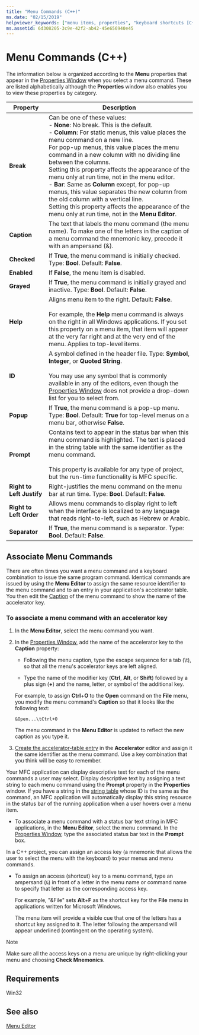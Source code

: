 ```yaml
---
title: "Menu Commands (C++)"
ms.date: "02/15/2019"
helpviewer_keywords: ["menu items, properties", "keyboard shortcuts [C++], menu association", "commands [C++], associating menu commands with accelerator keys", "menu commands [C++], associating with keyboard shortcuts", "status bars [C++], associating menu items", "menus [C++], status bar text", "access keys [C++], checking", "menus [C++], shortcut keys", "keyboard shortcuts [C++], command assignments", "access keys [C++], assigning", "mnemonics [C++], adding to menus", "keyboard shortcuts [C++], uniqueness checking", "mnemonics [C++], uniqueness checking", "Check Mnemonics command"]
ms.assetid: 6d308205-3c9e-42f2-ab42-45e656940e45
---
```

# Menu Commands (C++)

The information below is organized according to the **Menu** properties that appear in the [Properties Window](/visualstudio/ide/reference/properties-window) when you select a menu command. These are listed alphabetically although the **Properties** window also enables you to view these properties by category.

|Property|Description|
|--------------|-----------------|
|**Break**|Can be one of these values:<br/>  - **None**: No break. This is the default.<br/>  - **Column**: For static menus, this value places the menu command on a new line.<br/>      For pop-up menus, this value places the menu command in a new column with no dividing line between the columns.<br/>      Setting this property affects the appearance of the menu only at run time, not in the menu editor.<br />   - **Bar**: Same as **Column** except, for pop-up menus, this value separates the new column from the old column with a vertical line.<br/>      Setting this property affects the appearance of the menu only at run time, not in the **Menu Editor**.|
|**Caption**|The text that labels the menu command (the menu name). To make one of the letters in the caption of a menu command the mnemonic key, precede it with an ampersand (&).|
|**Checked**|If **True**, the menu command is initially checked. Type: **Bool**. Default: **False**.|
|**Enabled**|If **False**, the menu item is disabled.|
|**Grayed**|If **True**, the menu command is initially grayed and inactive. Type: **Bool**. Default: **False**.|
|**Help**|Aligns menu item to the right. Default: **False**.<br/><br/>For example, the **Help** menu command is always on the right in all Windows applications. If you set this property on a menu item, that item will appear at the very far right and at the very end of the menu. Applies to top-level items.|
|**ID**|A symbol defined in the header file. Type: **Symbol**, **Integer**, or **Quoted String**.<br/><br/>You may use any symbol that is commonly available in any of the editors, even though the [Properties Window](/visualstudio/ide/reference/properties-window) does not provide a drop-down list for you to select from.|
|**Popup**|If **True**, the menu command is a pop-up menu. Type: **Bool**. Default: **True** for top-level menus on a menu bar, otherwise **False**.|
|**Prompt**|Contains text to appear in the status bar when this menu command is highlighted. The text is placed in the string table with the same identifier as the menu command.<br/><br/>This property is available for any type of project, but the run-time functionality is MFC specific.|
|**Right to Left Justify**|Right-justifies the menu command on the menu bar at run time. Type: **Bool**. Default: **False**.|
|**Right to Left Order**|Allows menu commands to display right to left when the interface is localized to any language that reads right-to-left, such as Hebrew or Arabic.|
|**Separator**|If **True**, the menu command is a separator. Type: **Bool**. Default: **False**.|

## Associate Menu Commands

There are often times you want a menu command and a keyboard combination to issue the same program command. Identical commands are issued by using the **Menu Editor** to assign the same resource identifier to the menu command and to an entry in your application's accelerator table. You then edit the [Caption](../windows/menu-command-properties.md) of the menu command to show the name of the accelerator key.

### To associate a menu command with an accelerator key

1. In the **Menu Editor**, select the menu command you want.

1. In the [Properties Window](/visualstudio/ide/reference/properties-window), add the name of the accelerator key to the **Caption** property:

   - Following the menu caption, type the escape sequence for a tab (\t), so that all the menu's accelerator keys are left aligned.

   - Type the name of the modifier key (**Ctrl**, **Alt**, or **Shift**) followed by a plus sign (**+**) and the name, letter, or symbol of the additional key.

   For example, to assign **Ctrl**+**O** to the **Open** command on the **File** menu, you modify the menu command's **Caption** so that it looks like the following text:

   ```
   &Open...\tCtrl+O
   ```

   The menu command in the **Menu Editor** is updated to reflect the new caption as you type it.

1. [Create the accelerator-table entry](../windows/adding-an-entry-to-an-accelerator-table.md) in the **Accelerator** editor and assign it the same identifier as the menu command. Use a key combination that you think will be easy to remember.

Your MFC application can display descriptive text for each of the menu commands a user may select. Display descriptive text by assigning a text string to each menu command using the **Prompt** property in the **Properties** window. If you have a string in the [string table](../windows/string-editor.md) whose ID is the same as the command, an MFC application will automatically display this string resource in the status bar of the running application when a user hovers over a menu item.

- To associate a menu command with a status bar text string in MFC applications, in the **Menu Editor**, select the menu command. In the [Properties Window](/visualstudio/ide/reference/properties-window), type the associated status bar text in the **Prompt** box.

In a C++ project, you can assign an access key (a mnemonic that allows the user to select the menu with the keyboard) to your menus and menu commands.

- To assign an access (shortcut) key to a menu command, type an ampersand (`&`) in front of a letter in the menu name or command name to specify that letter as the corresponding access key. 

   For example, "&File" sets **Alt**+**F** as the shortcut key for the **File** menu in applications written for Microsoft Windows.

   The menu item will provide a visible cue that one of the letters has a shortcut key assigned to it. The letter following the ampersand will appear underlined (contingent on the operating system).

> [!NOTE]
> Make sure all the access keys on a menu are unique by right-clicking your menu and choosing **Check Mnemonics**.

## Requirements

Win32

## See also

[Menu Editor](../windows/menu-editor.md)<br/>

<!--
[Strings (ATL/MFC)](../atl-mfc-shared/strings-atl-mfc.md)<br/>-->